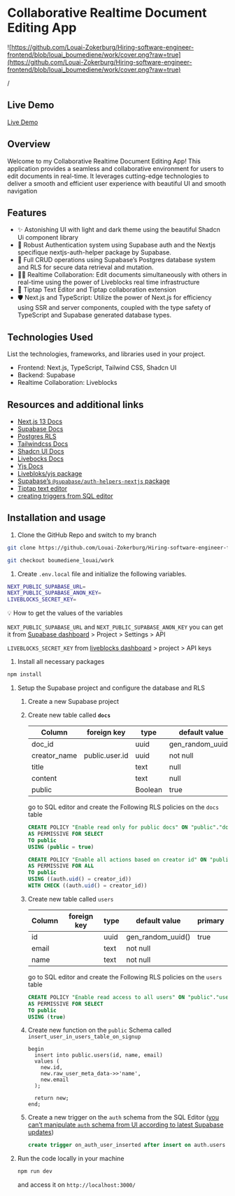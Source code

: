 # Collaborative Realtime Document Editing App

![https://github.com/Louai-Zokerburg/Hiring-software-engineer-frontend/blob/louai_boumediene/work/cover.png?raw=true](https://github.com/Louai-Zokerburg/Hiring-software-engineer-frontend/blob/louai_boumediene/work/cover.png?raw=true)

/

## Live Demo

[Live Demo](https://document-colaboration-app-5j1j-ojfu2vmdr-louai-zokerburg.vercel.app/)

## **Overview**

Welcome to my Collaborative Realtime Document Editing App! This application provides a seamless and collaborative environment for users to edit documents in real-time. It leverages cutting-edge technologies to deliver a smooth and efficient user experience with beautiful UI and smooth navigation

## **Features**

- ✨ Astonishing  UI with light and dark theme using the beautiful Shadcn Ui component library
- 🔐 Robust Authentication system using Supabase auth and the Nextjs specifique nextjs-auth-helper package by Supabase.
- 💪 Full CRUD operations using Supabase’s Postgres database system and RLS for secure data retrieval and mutation.
- 👩‍💻 Realtime Collaboration: Edit documents simultaneously with others in real-time using the power of Liveblocks real time infrastructure
- 📃 Tiptap Text Editor and Tiptap collaboration extension
- 🛡 Next.js and TypeScript: Utilize the power of Next.js for efficiency using SSR and server components, coupled with the type safety of TypeScript and Supabase generated database types.

## **Technologies Used**

List the technologies, frameworks, and libraries used in your project.

- Frontend: Next.js, TypeScript, Tailwind CSS, Shadcn UI
- Backend: Supabase
- Realtime Collaboration: Liveblocks

## Resources and additional links

- [Next.js 13 Docs](https://nextjs.org/docs)
- [Supabase Docs](https://supabase.com/docs)
- [Postgres RLS](https://www.postgresql.org/docs/current/ddl-rowsecurity.html)
- [Tailwindcss Docs](https://tailwindcss.com/docs/installation)
- [Shadcn UI Docs](https://ui.shadcn.com/docs)
- [Livebocks Docs](https://liveblocks.io/docs)
- [Yjs Docs](https://yjs.dev/)
- [Livebloks/yjs package](https://liveblocks.io/docs/api-reference/liveblocks-yjs)
- [Supabase’s `@supabase/auth-helpers-nextjs` package](https://supabase.com/docs/guides/auth/auth-helpers/nextjs)
- [Tiptap text editor](https://tiptap.dev/docs/editor/introduction)
- [creating triggers from SQL editor](https://www.youtube.com/watch?v=mcrqn77lUmM)

## **Installation and usage**

1. Clone the GitHub Repo and switch to my branch

```bash
git clone https://github.com/Louai-Zokerburg/Hiring-software-engineer-frontend.git

git checkout boumediene_louai/work
```

1. Create `.env.local` file and initialize the following variables.

```bash
NEXT_PUBLIC_SUPABASE_URL=
NEXT_PUBLIC_SUPABASE_ANON_KEY=
LIVEBLOCKS_SECRET_KEY=
```

<aside>
💡 How to get the values of the variables

`NEXT_PUBLIC_SUPABASE_URL` and  `NEXT_PUBLIC_SUPABASE_ANON_KEY` you can get it from [Supabase dashboard](https://supabase.com/dashboard/) > Project  > Settings > API

`LIVEBLOCKS_SECRET_KEY` from [liveblocks dashboard](https://liveblocks.io/dashboard/) > project > API keys

</aside>

1. Install all necessary packages

```bash
npm install
```

1. Setup the Supabase project and configure the database and RLS
    1. Create a new Supabase project
    2. Create new table called **`docs`**
        
        
        | Column | foreign key | type | default value | primary |
        | --- | --- | --- | --- | --- |
        | doc_id |  | uuid | gen_random_uuid() | true |
        | creator_name | public.user.id | uuid | not null |  |
        | title |  | text | null |  |
        | content |  | text | null |  |
        | public |  | Boolean | true |  |
        
         go to SQL editor and create the Following RLS policies on the `docs` table
        
        ```sql
        CREATE POLICY "Enable read only for public docs" ON "public"."docs"
        AS PERMISSIVE FOR SELECT
        TO public
        USING (public = true)
        ```
        
        ```sql
        CREATE POLICY "Enable all actions based on creator id" ON "public"."docs"
        AS PERMISSIVE FOR ALL
        TO public
        USING ((auth.uid() = creator_id))
        WITH CHECK ((auth.uid() = creator_id))
        ```
        
    3. Create new table called `users`
        
        
        | Column | foreign key | type | default value | primary |
        | --- | --- | --- | --- | --- |
        | id |  | uuid | gen_random_uuid() | true |
        | email |  | text | not null |  |
        | name |  | text | not null |  |
        
         go to SQL editor and create the Following RLS policies on the `users` table
        
        ```sql
        CREATE POLICY "Enable read access to all users" ON "public"."users"
        AS PERMISSIVE FOR SELECT
        TO public
        USING (true)
        ```
        
    4. Create new function on the `public` Schema called `insert_user_in_users_table_on_signup`
        
        ```
        begin
          insert into public.users(id, name, email)
          values (
            new.id,
            new.raw_user_meta_data->>'name',
            new.email
          );
        
          return new;
        end;
        ```
        
    5. Create a new trigger on the `auth` schema from the SQL Editor ([you can’t manipulate `auth` schema from UI according to latest Supabase updates](https://www.reddit.com/r/Supabase/comments/16uiokd/why_cant_i_create_a_trigger_on_authusers_table/))
        
        ```sql
        create trigger on_auth_user_inserted after insert on auth.users for each row execute function insert_user_in_users_table_on_signup();
        ```
        
2. Run the code locally in your machine
    
    ```bash
    npm run dev
    ```
    
    and access it on `http://localhost:3000/`